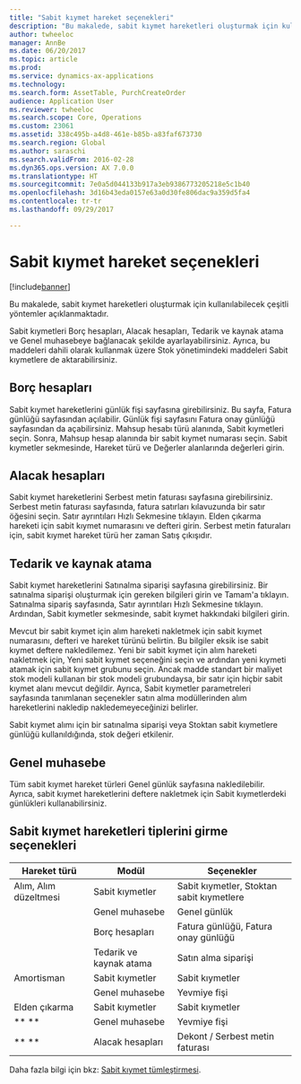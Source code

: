 ```yaml
---
title: "Sabit kıymet hareket seçenekleri"
description: "Bu makalede, sabit kıymet hareketleri oluşturmak için kullanılabilecek çeşitli yöntemler açıklanmaktadır."
author: twheeloc
manager: AnnBe
ms.date: 06/20/2017
ms.topic: article
ms.prod: 
ms.service: dynamics-ax-applications
ms.technology: 
ms.search.form: AssetTable, PurchCreateOrder
audience: Application User
ms.reviewer: twheeloc
ms.search.scope: Core, Operations
ms.custom: 23061
ms.assetid: 338c495b-a4d8-461e-b85b-a83faf673730
ms.search.region: Global
ms.author: saraschi
ms.search.validFrom: 2016-02-28
ms.dyn365.ops.version: AX 7.0.0
ms.translationtype: HT
ms.sourcegitcommit: 7e0a5d044133b917a3eb9386773205218e5c1b40
ms.openlocfilehash: 3d16b43eda0157e63a0d30fe806dac9a359d5fa4
ms.contentlocale: tr-tr
ms.lasthandoff: 09/29/2017

---
```


# <a name="fixed-asset-transaction-options"></a>Sabit kıymet hareket seçenekleri

[!include[banner](../includes/banner.md)]


Bu makalede, sabit kıymet hareketleri oluşturmak için kullanılabilecek çeşitli yöntemler açıklanmaktadır.

Sabit kıymetleri Borç hesapları, Alacak hesapları, Tedarik ve kaynak atama ve Genel muhasebeye bağlanacak şekilde ayarlayabilirsiniz. Ayrıca, bu maddeleri dahili olarak kullanmak üzere Stok yönetimindeki maddeleri Sabit kıymetlere de aktarabilirsiniz.

## <a name="accounts-payable"></a>Borç hesapları
Sabit kıymet hareketlerini günlük fişi sayfasına girebilirsiniz. Bu sayfa, Fatura günlüğü sayfasından açılabilir. Günlük fişi sayfasını Fatura onay günlüğü sayfasından da açabilirsiniz. Mahsup hesabı türü alanında, Sabit kıymetleri seçin. Sonra, Mahsup hesap alanında bir sabit kıymet numarası seçin. Sabit kıymetler sekmesinde, Hareket türü ve Değerler alanlarında değerleri girin.

## <a name="accounts-receivable"></a>Alacak hesapları
Sabit kıymet hareketlerini Serbest metin faturası sayfasına girebilirsiniz.  Serbest metin faturası sayfasında, fatura satırları kılavuzunda bir satır öğesini seçin. Satır ayrıntıları Hızlı Sekmesine tıklayın. Elden çıkarma hareketi için sabit kıymet numarasını ve defteri girin. Serbest metin faturaları için, sabit kıymet hareket türü her zaman Satış çıkışıdır.

## <a name="procurement-and-sourcing"></a>Tedarik ve kaynak atama
Sabit kıymet hareketlerini Satınalma siparişi sayfasına girebilirsiniz. Bir satınalma siparişi oluşturmak için gereken bilgileri girin ve Tamam'a tıklayın. Satınalma sipariş sayfasında, Satır ayrıntıları Hızlı Sekmesine tıklayın. Ardından, Sabit kıymetler sekmesinde, sabit kıymet hakkındaki bilgileri girin. 

Mevcut bir sabit kıymet için alım hareketi nakletmek için sabit kıymet numarasını, defteri ve hareket türünü belirtin. Bu bilgiler eksik ise sabit kıymet deftere nakledilemez. Yeni bir sabit kıymet için alım hareketi nakletmek için, Yeni sabit kıymet seçeneğini seçin ve ardından yeni kıymeti atamak için sabit kıymet grubunu seçin. Ancak madde standart bir maliyet stok modeli kullanan bir stok modeli grubundaysa, bir satır için hiçbir sabit kıymet alanı mevcut değildir. Ayrıca, Sabit kıymetler parametreleri sayfasında tanımlanan seçenekler satın alma modüllerinden alım hareketlerini nakledip nakledemeyeceğinizi belirler. 

Sabit kıymet alımı için bir satınalma siparişi veya Stoktan sabit kıymetlere günlüğü kullanıldığında, stok değeri etkilenir.

## <a name="general-ledger"></a>Genel muhasebe
Tüm sabit kıymet hareket türleri Genel günlük sayfasına nakledilebilir. Ayrıca, sabit kıymet hareketlerini deftere nakletmek için Sabit kıymetlerdeki günlükleri kullanabilirsiniz.

## <a name="options-for-entering-fixed-asset-transaction-types"></a>Sabit kıymet hareketleri tiplerini girme seçenekleri


| Hareket türü                    | Modül                   | Seçenekler                                   |
|-------------------------------------|--------------------------|-------------------------------------------|
| Alım, Alım düzeltmesi | Sabit kıymetler             | Sabit kıymetler, Stoktan sabit kıymetlere   |
|                                     | Genel muhasebe           | Genel günlük                           |
|                                     | Borç hesapları         | Fatura günlüğü, Fatura onay günlüğü |
|                                     | Tedarik ve kaynak atama | Satın alma siparişi                            |
| Amortisman                        | Sabit kıymetler             | Sabit kıymetler                              |
|                                     | Genel muhasebe           | Yevmiye fişi                           |
| Elden çıkarma                            | Sabit kıymetler             | Sabit kıymetler                              |
| ** **                               | Genel muhasebe           | Yevmiye fişi                           |
| ** **                               | Alacak hesapları      | Dekont / Serbest metin faturası                         |



Daha fazla bilgi için bkz: [Sabit kıymet tümleştirmesi](fixed-asset-integration.md).




